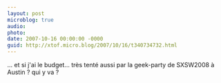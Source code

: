 ```yaml
---
layout: post
microblog: true
audio: 
photo: 
date: 2007-10-16 00:00:00 -0000
guid: http://xtof.micro.blog/2007/10/16/t340734732.html
---
```

... et si j'ai le budget... très tenté aussi par la geek-party de SXSW2008 à Austin ? qui y va ?
